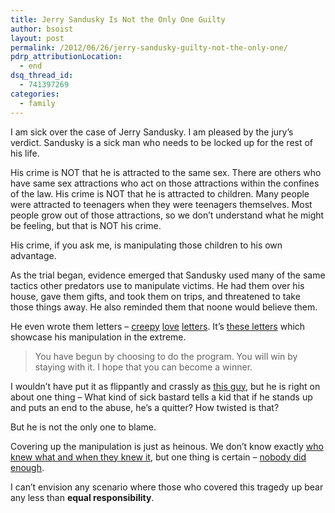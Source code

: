```yaml
---
title: Jerry Sandusky Is Not the Only One Guilty
author: bsoist
layout: post
permalink: /2012/06/26/jerry-sandusky-guilty-not-the-only-one/
pdrp_attributionLocation:
  - end
dsq_thread_id:
  - 741397269
categories:
  - family
---
```

I am sick over the case of Jerry Sandusky. I am pleased by the jury&#8217;s verdict. Sandusky is a sick man who needs to be locked up for the rest of his life.

His crime is NOT that he is attracted to the same sex. There are others who have same sex attractions who act on those attractions within the confines of the law. His crime is NOT that he is attracted to children. Many people were attracted to teenagers when they were teenagers themselves. Most people grow out of those attractions, so we don&#8217;t understand what he might be feeling, but that is NOT his crime.

His crime, if you ask me, is manipulating those children to his own advantage. 

As the trial began, evidence emerged that Sandusky used many of the same tactics other predators use to manipulate victims. He had them over his house, gave them gifts, and took them on trips, and threatened to take those things away. He also reminded them that noone would believe them. 

He even wrote them letters &#8211; [creepy][1] [love][2] [letters][3]. It&#8217;s [these letters][4] which showcase his manipulation in the extreme. 

> You have begun by choosing to do the program. You will win by staying with it. I hope that you can become a winner.

I wouldn&#8217;t have put it as flippantly and crassly as [this guy][5], but he is right on about one thing &#8211; What kind of sick bastard tells a kid that if he stands up and puts an end to the abuse, he&#8217;s a quitter? How twisted is that?

But he is not the only one to blame.

Covering up the manipulation is just as heinous. We don&#8217;t know exactly [who knew what and when they knew it][6], but one thing is certain &#8211; [nobody did enough][7]. 

I can&#8217;t envision any scenario where those who covered this tragedy up bear any less than **equal responsibility**.

 [1]: http://www.lehighvalleylive.com/breaking-news/index.ssf/2012/06/alleged_victim_describes_abuse.html
 [2]: http://www.latimes.com/news/nation/nationnow/la-na-nn-sanduksy-victims-letters-20120623,0,4704807.story
 [3]: http://www.huffingtonpost.com/2012/06/05/jerry-sandusky-love-letters-penn-state-trial_n_1572254.html
 [4]: http://wnep.com/2012/06/22/full-text-of-the-sandusky-love-letters/
 [5]: http://www.huffingtonpost.com/chris-kelly/jerry-sandusky-and-bristo_b_1624556.html
 [6]: http://www.nydailynews.com/sports/i-team/jerry-sandusky-conviction-beginning-penn-state-faces-civil-lawsuits-victims-article-1.1101356
 [7]: http://www.chicagotribune.com/sports/college/ct-spt-0624-haugh-sandusky--20120624,0,6329370.column

